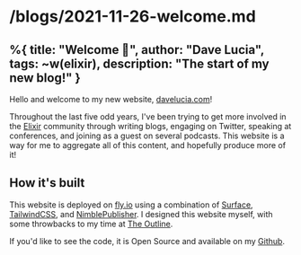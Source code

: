 # /blogs/2021-11-26-welcome.md
%{
    title: "Welcome 👋",
    author: "Dave Lucia",
    tags: ~w(elixir),
    description: "The start of my new blog!"
}
---

Hello and welcome to my new website, [davelucia.com](https://davelucia.com)!

Throughout the last five odd years, I've been trying to get more involved in the [Elixir](https://elixir-lang.org/) community through writing blogs, engaging on Twitter, speaking at conferences, and joining as a guest on several podcasts. This website is a way for me to aggregate all of this content, and hopefully produce more of it!

## How it's built

This website is deployed on [fly.io](https://fly.io) using a combination of [Surface](https://surface-ui.org/), [TailwindCSS](https://tailwindcss.com/), and [NimblePublisher](https://github.com/dashbitco/nimble_publisher). I designed this website myself, with some throwbacks to my time at [The Outline](https://theoutline.com/).

If you'd like to see the code, it is Open Source and available on my [Github](https://github.com/davydog187/website).
